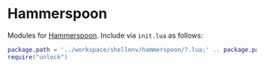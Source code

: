 # Hammerspoon

Modules for [Hammerspoon](https://www.hammerspoon.org/). Include via `init.lua` as follows:

```lua
package.path = '../workspace/shellenv/hammerspoon/?.lua;' .. package.path
require("unlock")
```
